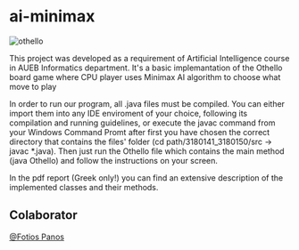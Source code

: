# ai-minimax

![othello](https://user-images.githubusercontent.com/79640797/109201722-d5338080-77aa-11eb-9714-deb558b2ab7d.png)

This project was developed as a requirement of Artificial Intelligence course in AUEB Informatics department. It's a basic implemantation of the Othello board game where CPU player uses Minimax AI algorithm to choose what move to play

In order to run our program, all .java files must be compiled. You can either import them into any IDE enviroment of your choice, following its compilation and running guidelines, or execute the javac command from your Windows Command Promt after first you have chosen the correct directory that contains the files' folder (cd path/3180141_3180150/src -> javac *.java). Then just run the Othello file which contains the main method (java Othello) and follow the instructions on your screen.

In the pdf report (Greek only!) you can find an extensive description of the implemented classes and their methods. 

## Colaborator

[@Fotios Panos](https://github.com/fotispanos)
